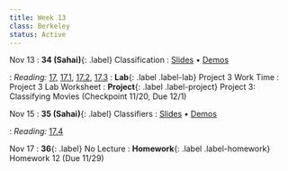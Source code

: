 ```yaml
---
title: Week 13
class: Berkeley
status: Active
---
```


Nov 13
: **34 (Sahai)**{: .label} Classification
  : [Slides](https://docs.google.com/presentation/d/15uUzBriM-S2g-UvWSF8JeRJrDLiTmH6E2DG251Pg0rA/edit?usp=sharing) &#8226; [Demos](https://data8.datahub.berkeley.edu/hub/user-redirect/git-pull?repo=https%3A%2F%2Fgithub.com%2Fdata-8%2Fmaterials-fa23&urlpath=tree%2Fmaterials-fa23%2Flec%2Flec34%2Flec34.ipynb&branch=mai4)
   <!-- &#8226; [Video](https://bcourses.berkeley.edu/courses/1528314/external_tools/78985) -->
: *Reading:* [17](https://inferentialthinking.com/chapters/17/Classification.html), [17.1](https://inferentialthinking.com/chapters/17/1/Nearest_Neighbors.html), [17.2](https://inferentialthinking.com/chapters/17/2/Training_and_Testing.html), [17.3](https://inferentialthinking.com/chapters/17/3/Rows_of_Tables.html)
: **Lab**{: .label .label-lab} Project 3 Work Time
  : Project 3 Lab Worksheet
: **Project**{: .label .label-project} Project 3: Classifying Movies (Checkpoint 11/20, Due 12/1)

Nov 15
: **35 (Sahai)**{: .label} Classifiers
  : [Slides](https://docs.google.com/presentation/d/1EdcbHHZ07lZzaKSmCU-qDid0KJFNwPQEj-slY4crWtw/edit?usp=sharing) &#8226; [Demos](https://data8.datahub.berkeley.edu/hub/user-redirect/git-pull?repo=https%3A%2F%2Fgithub.com%2Fdata-8%2Fmaterials-fa23&urlpath=tree%2Fmaterials-fa23%2Flec%2Flec35%2Flec35.ipynb&branch=mai5)
   <!-- &#8226; [Video](https://bcourses.berkeley.edu/courses/1528314/external_tools/78985) -->
: *Reading:* [17.4](https://inferentialthinking.com/chapters/17/4/Implementing_the_Classifier.html)

Nov 17
: **36**{: .label} No Lecture
: **Homework**{: .label .label-homework} Homework 12 (Due 11/29)